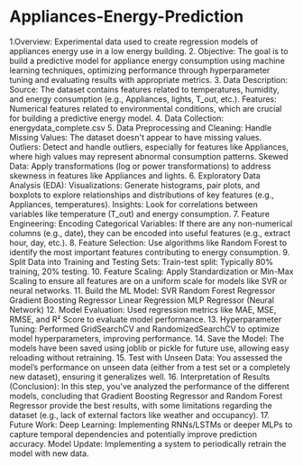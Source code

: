 # Appliances-Energy-Prediction

1.Overview:
Experimental data used to create regression models of appliances energy use in a low energy building.
2. Objective:
The goal is to build a predictive model for appliance energy consumption using machine learning techniques, optimizing performance through hyperparameter tuning and evaluating results with appropriate metrics.
3. Data Description:
Source: The dataset contains features related to temperatures, humidity, and energy consumption (e.g., Appliances, lights, T_out, etc.).
Features: Numerical features related to environmental conditions, which are crucial for building a predictive energy model.
4. Data Collection:
energydata_complete.csv
5. Data Preprocessing and Cleaning:
Handle Missing Values: The dataset doesn't appear to have missing values.
Outliers: Detect and handle outliers, especially for features like Appliances, where high values may represent abnormal consumption patterns.
Skewed Data: Apply transformations (log or power transformations) to address skewness in features like Appliances and lights.
6. Exploratory Data Analysis (EDA):
Visualizations: Generate histograms, pair plots, and boxplots to explore relationships and distributions of key features (e.g., Appliances, temperatures).
Insights: Look for correlations between variables like temperature (T_out) and energy consumption.
7. Feature Engineering:
Encoding Categorical Variables: If there are any non-numerical columns (e.g., date), they can be encoded into useful features (e.g., extract hour, day, etc.).
8. Feature Selection:
Use algorithms like Random Forest to identify the most important features contributing to energy consumption.
9. Split Data into Training and Testing Sets:
Train-test split: Typically 80% training, 20% testing.
10. Feature Scaling:
Apply Standardization or Min-Max Scaling to ensure all features are on a uniform scale for models like SVR or neural networks.
11. Build the ML Model:
SVR
Random Forest Regressor
Gradient Boosting Regressor
Linear Regression
MLP Regressor (Neural Network)
12. Model Evaluation:
Used regression metrics like MAE, MSE, RMSE, and R² Score to evaluate model performance.
13. Hyperparameter Tuning:
Performed GridSearchCV and RandomizedSearchCV to optimize model hyperparameters, improving performance.
14. Save the Model:
The models have been saved using joblib or pickle for future use, allowing easy reloading without retraining.
15. Test with Unseen Data:
You assessed the model’s performance on unseen data (either from a test set or a completely new dataset), ensuring it generalizes well.
16. Interpretation of Results (Conclusion):
In this step, you've analyzed the performance of the different models, concluding that Gradient Boosting Regressor and Random Forest Regressor provide the best results, with some limitations regarding the dataset (e.g., lack of external factors like weather and occupancy).
17. Future Work:
Deep Learning: Implementing RNNs/LSTMs or deeper MLPs to capture temporal dependencies and potentially improve prediction accuracy.
Model Update: Implementing a system to periodically retrain the model with new data.
